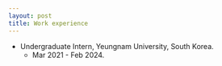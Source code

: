 ```yaml
---
layout: post
title: Work experience
---
```


* Undergraduate Intern, Yeungnam University, South Korea.
  * Mar 2021 - Feb 2024.

